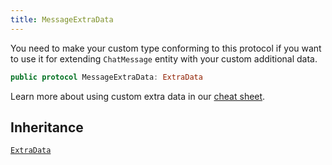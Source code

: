 ```yaml
---
title: MessageExtraData
---
```


You need to make your custom type conforming to this protocol if you want to use it for extending `ChatMessage` entity with
your custom additional data.

``` swift
public protocol MessageExtraData: ExtraData 
```

Learn more about using custom extra data in our [cheat sheet](https://github.com/GetStream/stream-chat-swift/wiki/Cheat-Sheet#working-with-extra-data).

## Inheritance

[`ExtraData`](../extra-data)
